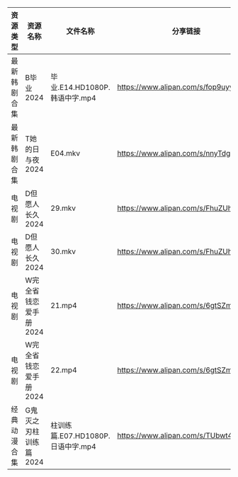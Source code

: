 | 资源类型   | 资源名称          | 文件名称                      | 分享链接                                 | 更新时间                |
| ------ | ------------- | ------------------------- | ------------------------------------ | ------------------- |
| 最新韩剧合集 | B毕业2024       | 毕业.E14.HD1080P.韩语中字.mp4   | https://www.alipan.com/s/fop9uyywL8B | 2024-06-24 08:05:08 |
| 最新韩剧合集 | T她的日与夜2024    | E04.mkv                   | https://www.alipan.com/s/nnyTdgGkMzK | 2024-06-24 00:09:43 |
| 电视剧    | D但愿人长久2024    | 29.mkv                    | https://www.alipan.com/s/FhuZUhrsRyc | 2024-06-24 00:05:12 |
| 电视剧    | D但愿人长久2024    | 30.mkv                    | https://www.alipan.com/s/FhuZUhrsRyc | 2024-06-24 00:05:12 |
| 电视剧    | W完全省钱恋爱手册2024 | 21.mp4                    | https://www.alipan.com/s/6gtSZmCtHmc | 2024-06-24 00:06:51 |
| 电视剧    | W完全省钱恋爱手册2024 | 22.mp4                    | https://www.alipan.com/s/6gtSZmCtHmc | 2024-06-24 00:06:51 |
| 经典动漫合集 | G鬼灭之刃柱训练篇2024 | 柱训练篇.E07.HD1080P.日语中字.mp4 | https://www.alipan.com/s/TUbwt4s24F2 | 2024-06-24 00:10:11 |
